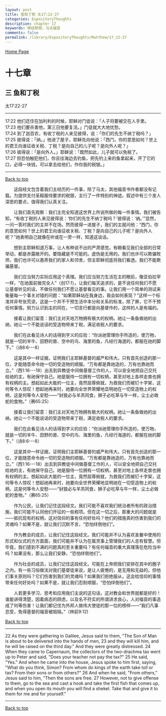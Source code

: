 ```yaml
---
layout: post
title: 鱼和丁税 太17:22-27
categories: ExpositoryThoughts
description: chapter 17
keywords: 释经默想，马太福音
comments: false
permalink: /library/ExpositoryThoughts/Matthew/17_22-27
---
```

[ Home Page ]({{site.baseurl}}/index) <br>

<a name="0"></a>
# 十七章

## 三 鱼和丁税

太17:22-27

***

17:22 他们还住在加利利的时候，耶稣对门徒说：「人子将要被交在人手里。<br>
17:23 他们要杀害他，第三日他要复活。」门徒就大大地忧愁。<br>
17:24 到了迦百农，有收丁税的人来见彼得，说：「你们的先生不纳丁税吗？」<br>
17:25 彼得说：「纳。」他进了屋子，耶稣先向他说：「西门，你的意思如何？世上的君王向谁征收关税、丁税？是向自己的儿子呢？是向外人呢？」<br>
17:26 彼得说：「是向外人。」耶稣说：「既然如此，儿子就可以免税了。<br>
17:27 但恐怕触犯他们，你且往海边去钓鱼，把先钓上来的鱼拿起来，开了它的口，必得一块钱，可以拿去给他们，作你我的税银。」<br>

***

[Back to top](#0)

&emsp;&emsp;这段经文包含着我们主经历的一件事，除了马太，其他福音书作者都没有记载。为提供支付圣殿服侍要求的税银，主行了一件特别的神迹。叙述中有三个发人深思的要点，值得我们认真关注。

&emsp;&emsp;让我们首先观察：我们主完全知道这世界上所说所做的每一件事情。我们被告知，“有收丁税的人来见彼得说：‘你们的先生不纳丁税吗？’彼得说：‘纳。’”显然，一问一答时我们的主并不在场。然而彼得一进屋子，我们的主就问他：“西门，你的意思如何？世上的君王向谁征收关税、丁税？是向自己的儿子呢？是向外人呢？”祂表明自己就像在听或在一旁一样，知道这谈话。

&emsp;&emsp;想到主耶稣知道万事，让人有种说不出的严肃感觉。有眼看见我们全部的日常举动，都是赤露敞开的。要隐藏是不可能的。虚伪是无用的。我们也许可以欺骗牧师，我们也许可以愚弄我们的家人和邻舍，但主耶稣彻底将我们看透。我们不能欺骗基督。

&emsp;&emsp;我们应当努力实际应用这个真理。我们应当努力生活在主的眼前，像亚伯拉罕一样，“在祂面前做完全人”（创17:1）。让我们每天追求的，是不说任何我们不愿让基督听见的话，不做任何我们不愿让基督看见的事。让我们用一个简单的测试来衡量每一个事关对错的问题：“如果耶稣站在我身边，我会如何表现？”这样一个标准并非夸张荒谬。这是一个并不干预生活中本分和关系的标准，除了罪，它不干预任何事情。努力认识到主的同在，一切言行都是向基督作的，这样的人是有福的。

&emsp;&emsp;接着让我们留意：我们主对天地万物拥有极大的权柄。祂让一条鱼做祂的出纳，祂让一个不能说话的受造物带来丁税，满足收税人的要求。

&emsp;&emsp;我们在此看见诗人的话得到字义的应验：“你派祂管理你手所造的，使万物，就是一切的羊牛、田野的兽、空中的鸟、海里的鱼，凡经行海道的，都服在祂的脚下。”（诗8:6---8）

&emsp;&emsp;这是其中一样证据，证明我们主耶稣基督的威严和伟大。只有首先创造的那一位，才能随意命令祂一切的受造物的顺服。“万有都是靠祂造的，万有也靠祂而立。”（西1:16---18）出去到异教徒中间做基督工作的人，可以安全地把自己交托给祂的主，有祂保守自己。祂是服侍一位拥有一切权柄，甚至对地上各样走兽也拥有权柄的主。想起如此大能的一位主，竟然屈尊俯就，为救我们而被钉十字架，这何等令人惊叹！想起祂再来时，祂要向全世界荣耀地显明祂在一切受造物上的权柄，这是何等令人安慰——“豺狼必与羊羔同食，狮子必吃草与牛一样，尘土必做蛇的食物。”（赛65:25）

&emsp;&emsp;接着让我们留意：我们主对天地万物拥有极大的权柄。祂让一条鱼做祂的出纳，祂让一个不能说话的受造物带来丁税，满足收税人的要求。

&emsp;&emsp;我们在此看见诗人的话得到字义的应验：“你派祂管理你手所造的，使万物，就是一切的羊牛、田野的兽、空中的鸟、海里的鱼，凡经行海道的，都服在祂的脚下。”（诗8:6---8）

&emsp;&emsp;这是其中一样证据，证明我们主耶稣基督的威严和伟大。只有首先创造的那一位，才能随意命令祂一切的受造物的顺服。“万有都是靠祂造的，万有也靠祂而立。”（西1:16---18）出去到异教徒中间做基督工作的人，可以安全地把自己交托给祂的主，有祂保守自己。祂是服侍一位拥有一切权柄，甚至对地上各样走兽也拥有权柄的主。想起如此大能的一位主，竟然屈尊俯就，为救我们而被钉十字架，这何等令人惊叹！想起祂再来时，祂要向全世界荣耀地显明祂在一切受造物上的权柄，这是何等令人安慰——“豺狼必与羊羔同食，狮子必吃草与牛一样，尘土必做蛇的食物。”（赛65:25）

&emsp;&emsp;作为公民，让我们记住这段经文。我们可能不喜欢我们统治者所有的政治措施，我们可能不认同他们开征的一些税项。但在这一切之后，那重大的问题就是——抵抗现有的权柄，这对信仰的事有任何好处吗？他们的措施真的伤害到我们的灵魂吗？如果不是，就让我们沉默不言，“恐怕绊倒他们”。

&emsp;&emsp;作为教会的成员，让我们记住这段经文。我们可能并不认为喜欢圣餐中使用的形式和仪式的方方面面，我们可能并不认为在属灵事上管理我们的人总有智慧。但毕竟，我们感到不满的问题真的至关重要吗？有任何福音的重大真理落在危险当中吗？如果没有，那么让我们安静，“恐怕绊倒他们”。

&emsp;&emsp;作为社会的成员，让我们记住这段经文。可能在上帝把我们安排在其中的圈子之内，有一些习俗做法对我们基督徒来说，是让人疲倦的，是无用和无益的。但他们事关原则吗？它们伤害到我们的灵魂吗？如果我们拒绝服从，这会给信仰的事情带来任何好处吗？如果不是，就让我们忍耐顺服，“恐怕绊倒他们”。

&emsp;&emsp;人若更多学习、思考和应用我们主说的这句话，这对教会和世界就都是好的！谁能讲得清楚，因着病态的顾虑，以及名不符实的所谓讲求良心，人对福音的事造成了何等伤害！让我们都记住为外邦人做伟大使徒的那一位的榜样——“我们凡事忍受，免得基督的福音被阻隔。”（林前9:12)  

[Back to top](#0)

***

22 As they were gathering in Galilee, Jesus said to them, "The Son of Man is about to be delivered into the hands of men, 23 and they will kill him, and he will be raised on the third day." And they were greatly distressed. 24 When they came to Capernaum, the collectors of the two-drachma tax went up to Peter and said, "Does your teacher not pay the tax?" 25 He said, "Yes." And when he came into the house, Jesus spoke to him first, saying, "What do you think, Simon? From whom do kings of the earth take toll or tax? From their sons or from others?" 26 And when he said, "From others," Jesus said to him, "Then the sons are free. 27 However, not to give offense to them, go to the sea and cast a hook and take the first fish that comes up, and when you open its mouth you will find a shekel. Take that and give it to them for me and for yourself."

***

[Back to top](#0)
